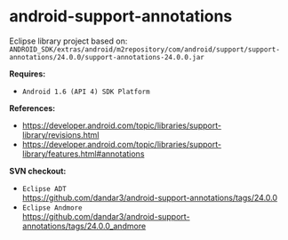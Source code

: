 # android-support-annotations

Eclipse library project based on:<br/>
`ANDROID_SDK/extras/android/m2repository/com/android/support/support-annotations/24.0.0/support-annotations-24.0.0.jar`

**Requires:**
- `Android 1.6 (API 4) SDK Platform`

**References:**
- https://developer.android.com/topic/libraries/support-library/revisions.html
- https://developer.android.com/topic/libraries/support-library/features.html#annotations

**SVN checkout:**
- `Eclipse ADT`<br/>
  https://github.com/dandar3/android-support-annotations/tags/24.0.0
- `Eclipse Andmore`<br/>
  https://github.com/dandar3/android-support-annotations/tags/24.0.0_andmore